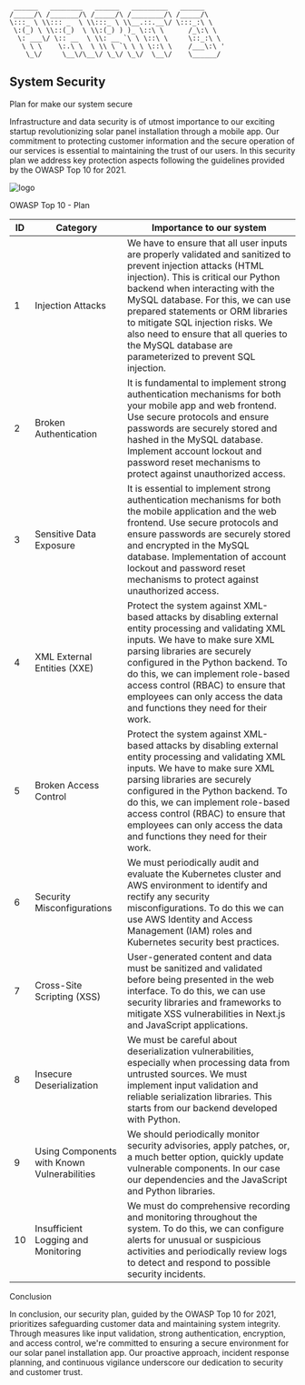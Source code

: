 ```

 ______   ________   ______   _________   ______
/_____/\ /_______/\ /_____/\ /________/\ /_____/\
\:::_ \ \\::: _  \ \\:::_ \ \\__.::.__\/ \:::_:\ \
 \:(_) \ \\::(_)  \ \\:(_) ) )_ \::\ \      /_\:\ \
  \: ___\/ \:: __  \ \\: __ `\ \ \::\ \     \::_:\ \
   \ \ \    \:.\ \  \ \\ \ `\ \ \ \::\ \    /___\:\ '
    \_\/     \__\/\__\/ \_\/ \_\/  \__\/    \______/

```


## System Security

Plan for make our system secure

Infrastructure and data security is of utmost importance to our exciting startup revolutionizing solar panel installation through a mobile app. Our commitment to protecting customer information and the secure operation of our services is essential to maintaining the trust of our users. In this security plan we address key protection aspects following the guidelines provided by the OWASP Top 10 for 2021.

![logo](https://github.com/SofRozo/TP3-Infratec/assets/111070857/760a840b-314d-401b-a38c-7a499f65724f)


OWASP Top 10 - Plan

| ID | Category | Importance to our system |
|--------------|--------------|--------------|
| 1   | Injection Attacks    | We have to ensure that all user inputs are properly validated and sanitized to prevent injection attacks (HTML injection). This is critical our Python backend when interacting with the MySQL database. For this, we can use prepared statements or ORM libraries to mitigate SQL injection risks. We also need to ensure that all queries to the MySQL database are parameterized to prevent SQL injection. |
| 2   | Broken Authentication   | It is fundamental to implement strong authentication mechanisms for both your mobile app and web frontend. Use secure protocols and ensure passwords are securely stored and hashed in the MySQL database. Implement account lockout and password reset mechanisms to protect against unauthorized access.   |
| 3  | Sensitive Data Exposure  |It is essential to implement strong authentication mechanisms for both the mobile application and the web frontend. Use secure protocols and ensure passwords are securely stored and encrypted in the MySQL database. Implementation of account lockout and password reset mechanisms to protect against unauthorized access.|
| 4  | XML External Entities (XXE)  |Protect the system against XML-based attacks by disabling external entity processing and validating XML inputs. We have to make sure XML parsing libraries are securely configured in the Python backend. To do this, we can implement role-based access control (RBAC) to ensure that employees can only access the data and functions they need for their work.|
| 5  | Broken Access Control  |Protect the system against XML-based attacks by disabling external entity processing and validating XML inputs. We have to make sure XML parsing libraries are securely configured in the Python backend. To do this, we can implement role-based access control (RBAC) to ensure that employees can only access the data and functions they need for their work.|
| 6  | Security Misconfigurations  | We must periodically audit and evaluate the Kubernetes cluster and AWS environment to identify and rectify any security misconfigurations. To do this we can use AWS Identity and Access Management (IAM) roles and Kubernetes security best practices.|
| 7  | Cross-Site Scripting (XSS)  | User-generated content and data must be sanitized and validated before being presented in the web interface. To do this, we can use security libraries and frameworks to mitigate XSS vulnerabilities in Next.js and JavaScript applications.|
| 8  | Insecure Deserialization  | We must be careful about deserialization vulnerabilities, especially when processing data from untrusted sources. We must implement input validation and reliable serialization libraries. This starts from our backend developed with Python. |
| 9  | Using Components with Known Vulnerabilities | We should periodically monitor security advisories, apply patches, or, a much better option, quickly update vulnerable components. In our case our dependencies and the JavaScript and Python libraries. |
| 10  | Insufficient Logging and Monitoring |We must do comprehensive recording and monitoring throughout the system. To do this, we can configure alerts for unusual or suspicious activities and periodically review logs to detect and respond to possible security incidents. |


Conclusion

In conclusion, our security plan, guided by the OWASP Top 10 for 2021, prioritizes safeguarding customer data and maintaining system integrity. Through measures like input validation, strong authentication, encryption, and access control, we're committed to ensuring a secure environment for our solar panel installation app. Our proactive approach, incident response planning, and continuous vigilance underscore our dedication to security and customer trust.



